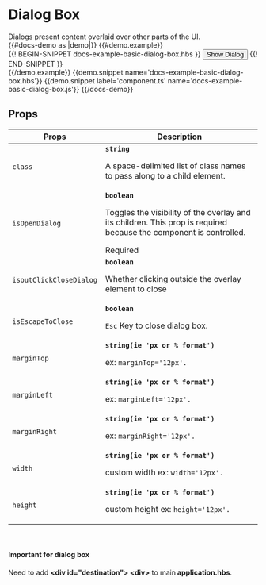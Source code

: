 # Dialog Box
<div class='bp3-running-text bp3-text-large'>
    Dialogs present content overlaid over other parts of the UI.
</div>
{{#docs-demo as |demo|}}
{{#demo.example}}
<div class="demo-container">
    <div class="docs-example-frame docs-example-frame-row">
        <div class="docs-example">
            {{! BEGIN-SNIPPET docs-example-basic-dialog-box.hbs }}
            <Button @onClick={{action 'openDialogBox'}} @primary=true 
            >Show Dialog</Button>
            <Dialog @isOpenDialog={{isOpenDialog}} @isEscapeToClose=true 
             @isoutClickCloseDialog=true>
             <p>
               <strong>
                Data integration is the seminal problem of the digital age. For over ten years, we’ve helped
                the world’s premier organizations rise to the challenge.
               </strong>
             </p>
             <p>Palantir Foundry radically reimagines the way enterprises interact with data by amplifying and
                extending the power of data integration. With Foundry, anyone can source, fuse, and transform data 
                into any shape they desire. Business analysts become data engineers — and leaders in their organization’s data
                revolution.
             </p>
             <p>Foundry’s back end includes a suite of best-in-class data integration capabilities: data provenance,
                git-style versioning semantics, granular access controls, branching, transformation authoring, and more. 
                But these powers are not limited to the back-end IT shop.
             </p>
             <p>In Foundry, tables, applications, reports, presentations, and spreadsheets operate as data
                integrations in their own right. Access controls, transformation logic, and data quality flow from original data source to
                intermediate analysis to presentation in real time. Every end product created in Foundry becomes a
                new data source that other users can build upon. And the enterprise data foundation goes where the business
                drives it.
             </p>
             <p>Start the revolution. Unleash the power of data integration with Palantir Foundry.</p>
                <div class="bp3-dialog-footer">
                 <Button @type='button'  @onClick={{action 'cancel'}}>Cancel </Button>
                 <Button @primary=true @type='button' @onClick={{action 'save'}}>Save Somthing </Button>
                </div>
             </Dialog>
            {{! END-SNIPPET }}
        </div>
    </div>
</div>
{{/demo.example}}
{{demo.snippet name='docs-example-basic-dialog-box.hbs'}}
{{demo.snippet label='component.ts' name='docs-example-basic-dialog-box.js'}}
{{/docs-demo}}

## Props


<div class="docs-modifiers-table bp3-running-text">
    <table class="bp3-html-table">
        <thead>
            <tr>
                <th>Props</th>
                <th>Description</th>
            </tr>
        </thead>
        <tbody>
            <tr>
                <td class="docs-prop-name"><code>class</code></td>
                <td class="docs-prop-details"><code
                        class="docs-prop-type"><strong>string</strong><em class="docs-prop-default bp3-text-muted"></em></code>
                    <div class="docs-prop-description">
                        <div class="docs-section">
                            <div class="bp3-running-text">
                                <p>A space-delimited list of class names to pass along to a child element.</p>
                            </div>
                        </div>
                    </div>
                </td>
            </tr>
            <tr>
                <td class="docs-prop-name"><code>isOpenDialog</code></td>
                <td class="docs-prop-details"><code
                        class="docs-prop-type"><strong>boolean</strong><em class="docs-prop-default bp3-text-muted"></em></code>
                    <div class="docs-prop-description">
                        <div class="docs-section">
                            <div class="bp3-running-text">
                                <p>Toggles the visibility of the overlay and its children. This prop is required
                                    because the component is controlled. </p>
                            </div>
                        </div>
                    </div>
                    <div class="docs-prop-tags"><span class="bp3-tag bp3-intent-success bp3-minimal"><span
                                class="bp3-text-overflow-ellipsis bp3-fill">Required</span></span></div>
                </td>
            </tr>
            <tr>
                <td class="docs-prop-name"><code>isoutClickCloseDialog</code></td>
                <td class="docs-prop-details"><code
                        class="docs-prop-type"><strong>boolean</strong><em class="docs-prop-default bp3-text-muted"></em></code>
                    <div class="docs-prop-description">
                        <div class="docs-section">
                            <div class="bp3-running-text">
                                <p>Whether clicking outside the overlay element to close </p>
                            </div>
                        </div>
                    </div>
                </td>
            </tr>
            <tr>
                <td class="docs-prop-name"><code>isEscapeToClose</code></td>
                <td class="docs-prop-details"><code
                        class="docs-prop-type"><strong>boolean</strong><em class="docs-prop-default bp3-text-muted"></em></code>
                    <div class="docs-prop-description">
                        <div class="docs-section">
                            <div class="bp3-running-text">
                                <p><code>Esc</code> Key to close dialog box.</p>
                            </div>
                        </div>
                    </div>
                </td>
            </tr>
            <tr>
                <td class="docs-prop-name"><code>marginTop</code></td>
                <td class="docs-prop-details"><code
                        class="docs-prop-type"><strong>string(ie 'px or % format') </strong><em class="docs-prop-default bp3-text-muted"></em></code>
                    <div class="docs-prop-description">
                        <div class="docs-section">
                            <div class="bp3-running-text">
                                <p>ex: <code>marginTop='12px'.</code></p>
                            </div>
                        </div>
                    </div>
                </td>
            </tr>
            <tr>
                <td class="docs-prop-name"><code>marginLeft</code></td>
                <td class="docs-prop-details"><code
                        class="docs-prop-type"><strong>string(ie 'px or % format') </strong><em class="docs-prop-default bp3-text-muted"></em></code>
                    <div class="docs-prop-description">
                        <div class="docs-section">
                            <div class="bp3-running-text">
                                <p>ex: <code>marginLeft='12px'.</code></p>
                            </div>
                        </div>
                    </div>
                </td>
            </tr>
            <tr>
                <td class="docs-prop-name"><code>marginRight</code></td>
                <td class="docs-prop-details"><code
                        class="docs-prop-type"><strong>string(ie 'px or % format') </strong><em class="docs-prop-default bp3-text-muted"></em></code>
                    <div class="docs-prop-description">
                        <div class="docs-section">
                            <div class="bp3-running-text">
                                <p>ex: <code>marginRight='12px'.</code></p>
                            </div>
                        </div>
                    </div>
                </td>
            </tr>
            <tr>
                <td class="docs-prop-name"><code>width</code></td>
                <td class="docs-prop-details"><code
                        class="docs-prop-type"><strong>string(ie 'px or % format') </strong><em class="docs-prop-default bp3-text-muted"></em></code>
                    <div class="docs-prop-description">
                        <div class="docs-section">
                            <div class="bp3-running-text">
                                <p>custom width ex: <code>width='12px'.</code></p>
                            </div>
                        </div>
                    </div>
                </td>
            </tr>
            <tr>
                <td class="docs-prop-name"><code>height</code></td>
                <td class="docs-prop-details"><code
                        class="docs-prop-type"><strong>string(ie 'px or % format') </strong><em class="docs-prop-default bp3-text-muted"></em></code>
                    <div class="docs-prop-description">
                        <div class="docs-section">
                            <div class="bp3-running-text">
                                <p>custom height ex: <code>height='12px'.</code></p>
                            </div>
                        </div>
                    </div>
                </td>
            </tr>
        </tbody>
    </table>
    <br>
    <div class="bp3-callout bp3-intent-primary ">
        <h4 class="bp3-heading">
            <Icon @icon='info-sign' @iconSize=16 /> Important for dialog box</h4>
        <p>
            Need to add
            <strong>&lt;div id="destination"&gt; &lt;div&gt;</strong> to main<strong> application.hbs</strong>.
        </p>
    </div>
</div>